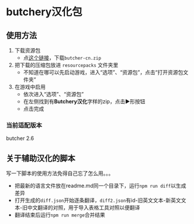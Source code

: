 # butchery汉化包

## 使用方法
1. 下载资源包
    - 点[这个链接](../../releases)，下载`butcher-cn.zip`
2. 把下载的压缩包放进 `resourcepacks` 文件夹里
    - 不知道在哪可以先启动游戏，进入“选项”、“资源包”，点击“打开资源包文件夹”
3. 在游戏中启用
    - 依次进入“选项”、“资源包”
    - 在左侧找到有**Butchery汉化**字样的zip，点击▶️形按钮
    - 点击完成

### 当前适配版本
butcher 2.6

## 关于辅助汉化的脚本
写一下脚本的使用方法免得自己忘了怎么用。。。
- 把最新的语言文件放在readme.md同一个目录下，运行`npm run diff`以生成差异
- 打开生成的`diff.json`开始逐条翻译，`diff2.json`有id-旧英文文本-新英文文本-旧中文翻译的对照，用于导入表格工具对照以便翻译
- 翻译结束后运行`npm run merge`合并结果